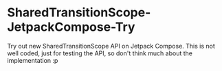 # SharedTransitionScope-JetpackCompose-Try
Try out new SharedTransitionScope API on Jetpack Compose. This is not well coded, just for testing the API, so don't think much about the implementation :p
